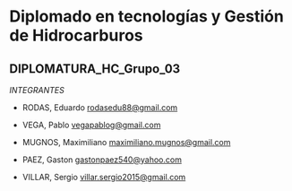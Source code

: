 # Diplomado en tecnologías y Gestión de Hidrocarburos

## DIPLOMATURA_HC_Grupo_03

*INTEGRANTES*

* RODAS, Eduardo <rodasedu88@gmail.com>


* VEGA, Pablo <vegapablog@gmail.com>


* MUGNOS, Maximiliano <maximiliano.mugnos@gmail.com>


* PAEZ, Gaston <gastonpaez540@yahoo.com>


* VILLAR, Sergio <villar.sergio2015@gmail.com>
